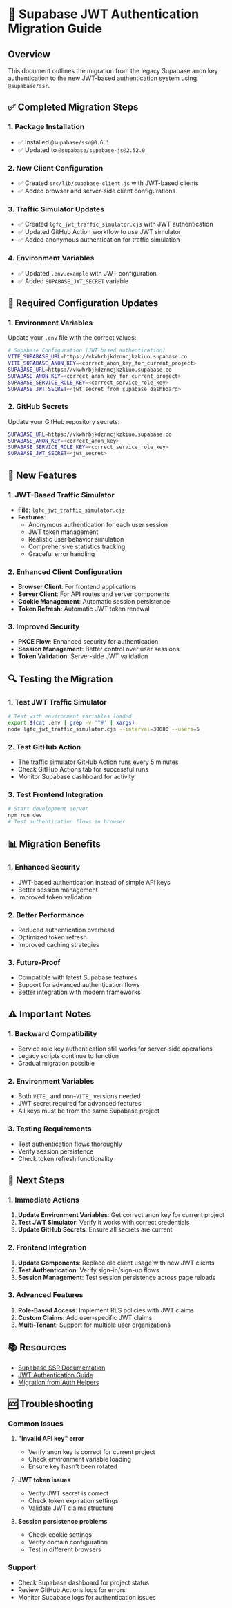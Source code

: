 # 🔐 Supabase JWT Authentication Migration Guide

## Overview
This document outlines the migration from the legacy Supabase anon key authentication to the new JWT-based authentication system using `@supabase/ssr`.

## ✅ Completed Migration Steps

### 1. Package Installation
- ✅ Installed `@supabase/ssr@0.6.1`
- ✅ Updated to `@supabase/supabase-js@2.52.0`

### 2. New Client Configuration
- ✅ Created `src/lib/supabase-client.js` with JWT-based clients
- ✅ Added browser and server-side client configurations

### 3. Traffic Simulator Updates
- ✅ Created `lgfc_jwt_traffic_simulator.cjs` with JWT authentication
- ✅ Updated GitHub Action workflow to use JWT simulator
- ✅ Added anonymous authentication for traffic simulation

### 4. Environment Variables
- ✅ Updated `.env.example` with JWT configuration
- ✅ Added `SUPABASE_JWT_SECRET` variable

## 🔧 Required Configuration Updates

### 1. Environment Variables
Update your `.env` file with the correct values:

```bash
# Supabase Configuration (JWT-based authentication)
VITE_SUPABASE_URL=https://vkwhrbjkdznncjkzkiuo.supabase.co
VITE_SUPABASE_ANON_KEY=<correct_anon_key_for_current_project>
SUPABASE_URL=https://vkwhrbjkdznncjkzkiuo.supabase.co
SUPABASE_ANON_KEY=<correct_anon_key_for_current_project>
SUPABASE_SERVICE_ROLE_KEY=<correct_service_role_key>
SUPABASE_JWT_SECRET=<jwt_secret_from_supabase_dashboard>
```

### 2. GitHub Secrets
Update your GitHub repository secrets:

```bash
SUPABASE_URL=https://vkwhrbjkdznncjkzkiuo.supabase.co
SUPABASE_ANON_KEY=<correct_anon_key>
SUPABASE_SERVICE_ROLE_KEY=<correct_service_role_key>
SUPABASE_JWT_SECRET=<jwt_secret>
```

## 🚀 New Features

### 1. JWT-Based Traffic Simulator
- **File**: `lgfc_jwt_traffic_simulator.cjs`
- **Features**:
  - Anonymous authentication for each user session
  - JWT token management
  - Realistic user behavior simulation
  - Comprehensive statistics tracking
  - Graceful error handling

### 2. Enhanced Client Configuration
- **Browser Client**: For frontend applications
- **Server Client**: For API routes and server components
- **Cookie Management**: Automatic session persistence
- **Token Refresh**: Automatic JWT token renewal

### 3. Improved Security
- **PKCE Flow**: Enhanced security for authentication
- **Session Management**: Better control over user sessions
- **Token Validation**: Server-side JWT validation

## 🔍 Testing the Migration

### 1. Test JWT Traffic Simulator
```bash
# Test with environment variables loaded
export $(cat .env | grep -v '^#' | xargs)
node lgfc_jwt_traffic_simulator.cjs --interval=30000 --users=5
```

### 2. Test GitHub Action
- The traffic simulator GitHub Action runs every 5 minutes
- Check GitHub Actions tab for successful runs
- Monitor Supabase dashboard for activity

### 3. Test Frontend Integration
```bash
# Start development server
npm run dev
# Test authentication flows in browser
```

## 📊 Migration Benefits

### 1. Enhanced Security
- JWT-based authentication instead of simple API keys
- Better session management
- Improved token validation

### 2. Better Performance
- Reduced authentication overhead
- Optimized token refresh
- Improved caching strategies

### 3. Future-Proof
- Compatible with latest Supabase features
- Support for advanced authentication flows
- Better integration with modern frameworks

## ⚠️ Important Notes

### 1. Backward Compatibility
- Service role key authentication still works for server-side operations
- Legacy scripts continue to function
- Gradual migration possible

### 2. Environment Variables
- Both `VITE_` and non-`VITE_` versions needed
- JWT secret required for advanced features
- All keys must be from the same Supabase project

### 3. Testing Requirements
- Test authentication flows thoroughly
- Verify session persistence
- Check token refresh functionality

## 🔄 Next Steps

### 1. Immediate Actions
1. **Update Environment Variables**: Get correct anon key for current project
2. **Test JWT Simulator**: Verify it works with correct credentials
3. **Update GitHub Secrets**: Ensure all secrets are current

### 2. Frontend Integration
1. **Update Components**: Replace old client usage with new JWT clients
2. **Test Authentication**: Verify sign-in/sign-up flows
3. **Session Management**: Test session persistence across page reloads

### 3. Advanced Features
1. **Role-Based Access**: Implement RLS policies with JWT claims
2. **Custom Claims**: Add user-specific JWT claims
3. **Multi-Tenant**: Support for multiple user organizations

## 📚 Resources

- [Supabase SSR Documentation](https://supabase.com/docs/guides/auth/server-side)
- [JWT Authentication Guide](https://supabase.com/docs/guides/auth/auth-helpers)
- [Migration from Auth Helpers](https://supabase.com/docs/guides/auth/server-side/migrating-to-ssr-from-auth-helpers)

## 🆘 Troubleshooting

### Common Issues

1. **"Invalid API key" error**
   - Verify anon key is correct for current project
   - Check environment variable loading
   - Ensure key hasn't been rotated

2. **JWT token issues**
   - Verify JWT secret is correct
   - Check token expiration settings
   - Validate JWT claims structure

3. **Session persistence problems**
   - Check cookie settings
   - Verify domain configuration
   - Test in different browsers

### Support
- Check Supabase dashboard for project status
- Review GitHub Actions logs for errors
- Monitor Supabase logs for authentication issues